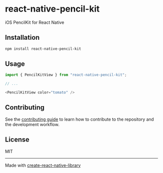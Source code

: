 # react-native-pencil-kit

iOS PencilKit for React Native

## Installation

```sh
npm install react-native-pencil-kit
```

## Usage

```js
import { PencilKitView } from "react-native-pencil-kit";

// ...

<PencilKitView color="tomato" />
```

## Contributing

See the [contributing guide](CONTRIBUTING.md) to learn how to contribute to the repository and the development workflow.

## License

MIT

---

Made with [create-react-native-library](https://github.com/callstack/react-native-builder-bob)
